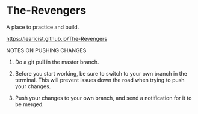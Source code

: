 # The-Revengers
A place to practice and build.

https://learicist.github.io/The-Revengers

NOTES ON PUSHING CHANGES
1. Do a git pull in the master branch.

2. Before you start working, be sure to switch to your own branch in the terminal. This will prevent issues down the road when trying to push your changes.

3. Push your changes to your own branch, and send a notification for it to be merged.
